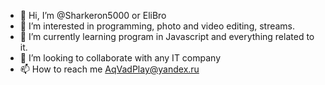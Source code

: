 - 👋 Hi, I’m @Sharkeron5000 or EliBro
- 👀 I’m interested in programming, photo and video editing, streams.
- 🌱 I’m currently learning program in Javascript and everything related to it.
- 💞️ I’m looking to collaborate with any IT company
- 📫 How to reach me AqVadPlay@yandex.ru
